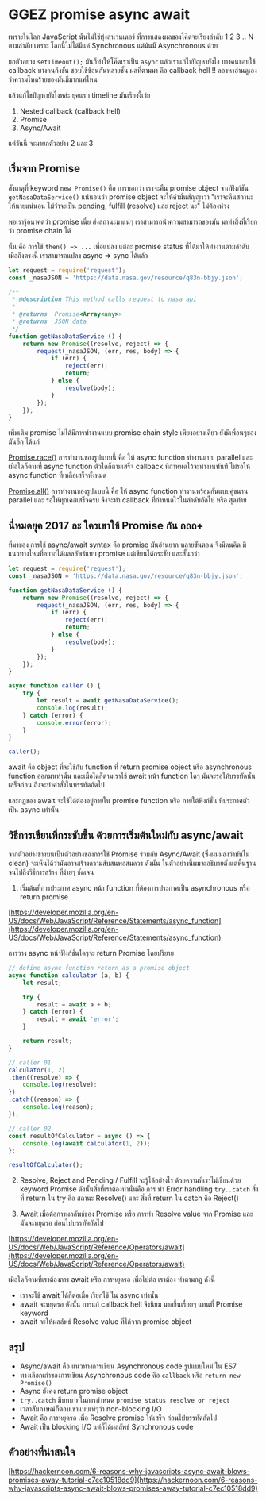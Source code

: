 # GGEZ promise async await

เพราะในโลก JavaScript นั้นไม่ใช่ทุ่งลาเวนเดอร์ ที่การแสดงผลของโค๊ดจะเรียงลำดับ 1 2 3 .. N ตามลำดับ 
เพราะ โลกนี้ไม่ได้มีแค่ Synchronous แต่มันมี Asynchronous ด้วย

ยกตัวอย่าง `setTimeout();` มันก็ทำให้โค๊ดเราเป็น `async` แล้วเราแก้ไขปัญหายังไง บางคนชอบใช้ callback 
บางคนถึงขั้น ชอบใช้ซ้อนกันหลายชั้น ผลที่ตามมา คือ callback hell !! ลองหาอ่านดูเองว่าความโหดร้ายของมันมีมากแค่ไหน

แล้วแก้ไขปัญหายังไงหล่ะ ยุคแรก timeline มันเรียงงี้เว้ย
1. Nested callback (callback hell)
2. Promise
3. Async/Await

แต่วันนี้ จะมายกตัวอย่าง 2 และ 3

## เริ่มจาก Promise
สังเกตุที่ keyword `new Promise()` คือ การบอกว่า เราจะคืน promise object จากฟังก์ชัน `getNasaDataService()` แน่นอนว่า promise object จะให้คำมั่นสัญญาว่า "เราจะคืนสถานะให้นายแน่นอน ไม่ว่าจะเป็น pending, fulfill (resolve) และ reject นะ" ไม่ต้องห่วง

พอเรารู้อนาคตว่า promise เนี่ย ส่งสถานะมาแน่ๆ เราสามารถนำความสามารถของมัน มาทำสิ่งที่เรียกว่า promise chain ได้

นั่น คือ การใช้ `then() => ...` เพื่อแปลง แต่ละ promise status ที่ได้มาให้ทำงานตามลำดับ เมื่อถึงตรงนี้ เราสามารถแปลง async => sync ได้แล้ว

```javascript
let request = require('request');
const _nasaJSON = 'https://data.nasa.gov/resource/q83n-bbjy.json';

/**
 * @description This method calls request to nasa api
 * 
 * @returns  Promise<Array<any>>
 * @returns  JSON data
 */
function getNasaDataService () {
    return new Promise((resolve, reject) => {
        request(_nasaJSON, (err, res, body) => {
            if (err) {
                reject(err);
                return;
            } else {
                resolve(body);
            }
        });
    });
}
```

เพิ่มเติม promise ไม่ได้มีการทำงานแบบ promise chain style เพียงอย่างเดียว ยังมีเพื่อนๆของมันอีก ได้แก่

[Promise.race()](https://developer.mozilla.org/en-US/docs/Web/JavaScript/Reference/Global_Objects/Promise/race)
การทำงานของรูปแบบนี้ คือ ให้ async function ทำงานแบบ parallel และเมื่อใดก็ตามที่ async function ตัวใดก็ตามเสร็จ callback ที่กำหนดไว้จะทำงานทันที ไม่รอให้ async function ที่เหลือเสร็จทั้งหมด

[Promise.all()](https://developer.mozilla.org/en-US/docs/Web/JavaScript/Reference/Global_Objects/Promise/all)
การทำงานของรูปแบบนี้ คือ ให้ async function ทำงานพร้อมกันแบบคู่ขนาน parallel และ รอให้ทุกเคสเสร็จครบ จึงจะทำ callback ที่กำหนดไว้ในลำดับถัดไป หรือ สุดท้าย

## นี่หมดยุค 2017 ละ ใครเขาใช้ Promise กัน ถถถ+
ที่มาของ การใช้ async/await syntax คือ promise มันอ่านยาก หลายขั้นตอน จึงมีคนคิด มีแนวทางไหมที่อยากได้ผลลลัพธ์แบบ promise แต่เขียนได้กระชับ และสั้นกว่า

```javascript
let request = require('request');
const _nasaJSON = 'https://data.nasa.gov/resource/q83n-bbjy.json';

function getNasaDataService () {
    return new Promise((resolve, reject) => {
        request(_nasaJSON, (err, res, body) => {
            if (err) {
                reject(err);
                return;
            } else {
                resolve(body);
            }
        });
    });
}

async function caller () {
    try {
        let result = await getNasaDataService();
        console.log(result);
    } catch (error) {
        console.error(error);
    }
}

caller();
```

await คือ object ที่จะใช้กับ function ที่ return promise object หรือ asynchronous function ออกมาเท่านั้น 
และเมื่อใดก็ตามเราใช้ await หน้า function ใดๆ มันจะรอให้บรรทัดนั้นเสร็จก่อน ถึงจะทำคำสั่งในบรรทัดถัดไป

และกฏของ await จะใช้ได้ต้องอยู่ภายใน promise function หรือ ภายใต้ฟังก์ชั่น ที่ประกาศตัวเป็น async เท่านั้น

## วิธีการเขียนที่กระชับขึ้น ด้วยการเริ่มต้นใหม่กับ async/await
จากตัวอย่างข้างบนเป็นตัวอย่างของการใช้ Promise ร่วมกับ Async/Await (ซึ่งผมมองว่ามันไม่ clean) จะเห็นได้ว่ามันอาจสร้างความสับสนพอสมควร ดังนั้น ในตัวอย่างนี้ผมจะอธิบายตั้งแต่พื้นฐานจนไปถึงวิธีการสร้าง ที่ง่ายๆ ชัดเจน

1. เริ่มต้นที่การประกาศ async หน้า function ที่ต้องการประกาศเป็น asynchronous หรือ return promise

[https://developer.mozilla.org/en-US/docs/Web/JavaScript/Reference/Statements/async_function](https://developer.mozilla.org/en-US/docs/Web/JavaScript/Reference/Statements/async_function)

การวาง async หน้าฟังก์ชั่นใดๆจะ return Promise<any> โดยปริยาย

```javascript
// define async function return as a promise object
async function calculator (a, b) {
    let result;

    try {
        result = await a + b;
    } catch (error) {
        result = await 'error';
    }

    return result;
}

// caller 01
calculator(1, 2)
.then((resolve) => {
    console.log(resolve);
})
.catch((reason) => {
    console.log(reason);
});

// caller 02
const resultOfCalculator = async () => {
    console.log(await calculator(1, 2));
};

resultOfCalculator();
```

2. Resolve, Reject and Pending / Fulfill จะรู้ได้อย่างไร
ด้วยความที่เราไม่เขียนด้วย keyword Promise ดังนั้นสิ่งที่เราต้องทำนั่นคือ 
การ ทำ Error handling `try..catch` สิ่งที่ return ใน try คือ สถานะ Resolve() และ สิ่งที่ return ใน catch คือ Reject()

3. Await เมื่อต้อการผลลัพธ์ของ Promise หรือ การทำ Resolve value จาก Promise และมันจะหยุดรอ ก่อนไปบรรทัดถัดไป

[https://developer.mozilla.org/en-US/docs/Web/JavaScript/Reference/Operators/await](https://developer.mozilla.org/en-US/docs/Web/JavaScript/Reference/Operators/await)

เมื่อใดก็ตามที่เราต้องการ await หรือ การหยุดรอ เพื่อไปต่อ เราต้อง ทำตามกฏ ดังนี้

- เราจะใช้ await ได้ก็ต่อเมื่อ เรียกใช้ ใน async เท่านั้น
- await จะหยุดรอ ดังนั้น การแก้ callback hell จึงนิยม มากขึ้นเรื่อยๆ แทนที่ Promise keyword
- await จะให้ผลลัพธ์ Resolve value ที่ได้จาก promise object

## สรุป
- Async/await คือ แนวทางการเขียน Asynchronous code รูปแบบใหม่ ใน ES7
- ทางเลือกเก่าของการเขียน Asynchronous code คือ `callback` หรือ `return new Promise()`
- Async ยังคง return promise object
- `try..catch` มีบทบาทในการกำหนด `promise status resolve or reject`
- เวลาสัมภาษณ์ก็ตอบเขาแบบเท่ๆว่า non-blocking I/O 
- Await คือ การหยุดรอ เพื่อ Resolve promise ให้เสร็จ ก่อนไปบรรทัดถัดไป
- Await เป็น blocking I/O แต่ก็ได้ผลลัพธ์ Synchronous code

## ตัวอย่างที่น่าสนใจ
[https://hackernoon.com/6-reasons-why-javascripts-async-await-blows-promises-away-tutorial-c7ec10518dd9](https://hackernoon.com/6-reasons-why-javascripts-async-await-blows-promises-away-tutorial-c7ec10518dd9)

